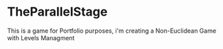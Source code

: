 # TheParallelStage
This is a game for Portfolio purposes, i'm creating a Non-Euclidean Game with Levels Managment
